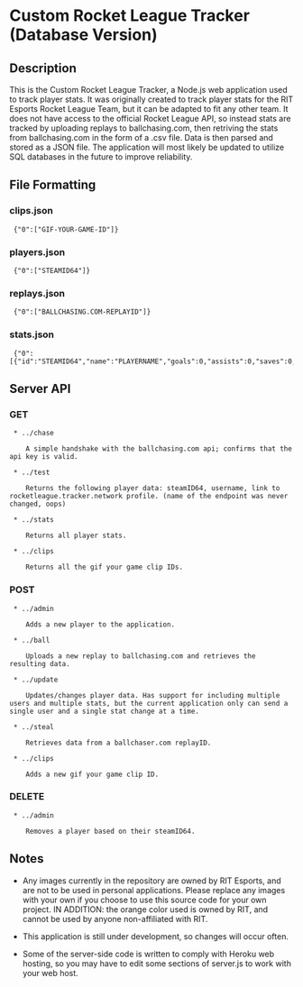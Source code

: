 # Custom Rocket League Tracker (Database Version)

## Description

   This is the Custom Rocket League Tracker, a Node.js web application used to track player stats. It was originally created to track player stats for the RIT Esports Rocket League Team, but it can be adapted to fit any other team. It does not have access to the official Rocket League API, so instead stats are tracked by uploading replays to ballchasing.com, then retriving the stats from ballchasing.com in the form of a .csv file. Data is then parsed and stored as a JSON file. The application will most likely be updated to utilize SQL databases in the future to improve reliability.

## File Formatting
  ### clips.json

     {"0":["GIF-YOUR-GAME-ID"]}

  ### players.json

     {"0":["STEAMID64"]}

  ### replays.json

     {"0":["BALLCHASING.COM-REPLAYID"]}

  ### stats.json

     {"0":[{"id":"STEAMID64","name":"PLAYERNAME","goals":0,"assists":0,"saves":0,"shots":0,"demos":0,"demoed":0,"games":0,"division":0,"defense_time":0,"neutral_time":0,"offense_time":0}]}

## Server API
   ### GET
     * ../chase

        A simple handshake with the ballchasing.com api; confirms that the api key is valid.

     * ../test

        Returns the following player data: steamID64, username, link to rocketleague.tracker.network profile. (name of the endpoint was never changed, oops)

     * ../stats

        Returns all player stats.

     * ../clips
     
        Returns all the gif your game clip IDs.

   ### POST
     * ../admin

        Adds a new player to the application.

     * ../ball

        Uploads a new replay to ballchasing.com and retrieves the resulting data.

     * ../update

        Updates/changes player data. Has support for including multiple users and multiple stats, but the current application only can send a single user and a single stat change at a time.

     * ../steal

        Retrieves data from a ballchaser.com replayID.

     * ../clips

        Adds a new gif your game clip ID.

   ### DELETE
     * ../admin

        Removes a player based on their steamID64.

## Notes
   * Any images currently in the repository are owned by RIT Esports, and are not to be used in personal applications. Please replace any images with your own if you choose to use this source code for your own project. IN ADDITION: the orange color used is owned by RIT, and cannot be used by anyone non-affiliated with RIT.

   * This application is still under development, so changes will occur often.

   * Some of the server-side code is written to comply with Heroku web hosting, so you may have to edit some sections of server.js to work with your web host.
